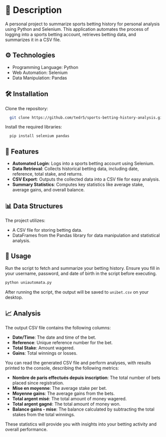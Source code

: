 # 📖 Description

A personal project to summarize sports betting history for personal analysis using Python and Selenium. This application automates the process of logging into a sports betting account, retrieves betting data, and summarizes it in a CSV file.

## ⚙️ Technologies

- Programming Language: Python
- Web Automation: Selenium
- Data Manipulation: Pandas

## 🛠️ Installation

Clone the repository:

```bash
  git clone https://github.com/tedr5/sports-betting-history-analysis.git
```

Install the required libraries:
```bash
  pip install selenium pandas
```
## 🚀 Features

- **Automated Login**: Logs into a sports betting account using Selenium.
- **Data Retrieval**: Collects historical betting data, including date, reference, total stake, and returns.
- **CSV Export**: Outputs the collected data into a CSV file for easy analysis.
- **Summary Statistics**: Computes key statistics like average stake, average gains, and overall balance.

## 📊 Data Structures

The project utilizes:

- A CSV file for storing betting data.
- DataFrames from the Pandas library for data manipulation and statistical analysis.

## 📄 Usage

 Run the script to fetch and summarize your betting history. Ensure you fill in your username, password, and date of birth in the script before executing.
```bash
python uniautomata.py
```
After running the script, the output will be saved to `unibet.csv` on your desktop.

## 📈 Analysis

The output CSV file contains the following columns:

- **Date/Time**: The date and time of the bet.
- **Reference**: Unique reference number for the bet.
- **Total Stake**: Amount wagered.
- **Gains**: Total winnings or losses.

You can read the generated CSV file and perform analyses, with results printed to the console, describing the following metrics:

- **Nombre de paris effectués depuis inscription**: The total number of bets placed since registration.
- **Mise en moyenne**: The average stake per bet.
- **Moyenne gains**: The average gains from the bets.
- **Total argent misé**: The total amount of money wagered.
- **Total argent gagné**: The total amount of money won.
- **Balance gains - mise**: The balance calculated by subtracting the total stakes from the total winnings.

These statistics will provide you with insights into your betting activity and overall performance.

